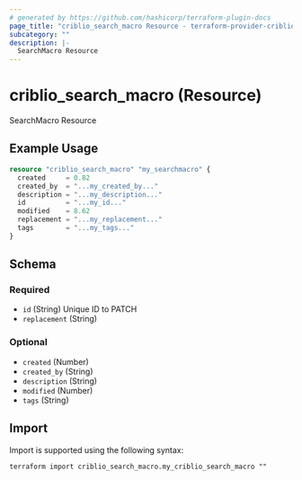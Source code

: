 ```yaml
---
# generated by https://github.com/hashicorp/terraform-plugin-docs
page_title: "criblio_search_macro Resource - terraform-provider-criblio"
subcategory: ""
description: |-
  SearchMacro Resource
---
```


# criblio_search_macro (Resource)

SearchMacro Resource

## Example Usage

```terraform
resource "criblio_search_macro" "my_searchmacro" {
  created     = 0.82
  created_by  = "...my_created_by..."
  description = "...my_description..."
  id          = "...my_id..."
  modified    = 8.62
  replacement = "...my_replacement..."
  tags        = "...my_tags..."
}
```

<!-- schema generated by tfplugindocs -->
## Schema

### Required

- `id` (String) Unique ID to PATCH
- `replacement` (String)

### Optional

- `created` (Number)
- `created_by` (String)
- `description` (String)
- `modified` (Number)
- `tags` (String)

## Import

Import is supported using the following syntax:

```shell
terraform import criblio_search_macro.my_criblio_search_macro ""
```
